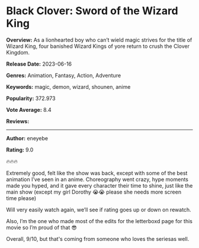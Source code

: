 # Black Clover: Sword of the Wizard King

**Overview:** As a lionhearted boy who can’t wield magic strives for the title of Wizard King, four banished Wizard Kings of yore return to crush the Clover Kingdom.

**Release Date:** 2023-06-16

**Genres:** Animation, Fantasy, Action, Adventure

**Keywords:** magic, demon, wizard, shounen, anime

**Popularity:** 372.973

**Vote Average:** 8.4

**Reviews:**

---

**Author:** eneyebe

**Rating:** 9.0

🔥🔥🔥

Extremely good, felt like the show was back, except with some of the best animation I’ve seen in an anime. Choreography went crazy, hype moments made you hyped, and it gave every character their time to shine, just like the main show (except my girl Dorothy 😭😭 please she needs more screen time please)

Will very easily watch again, we’ll see if rating goes up or down on rewatch.

Also, I’m the one who made most of the edits for the letterboxd page for this movie so I’m proud of that 😎

Overall, 9/10, but that's coming from someone who loves the seriesas well.

